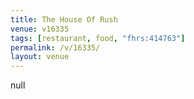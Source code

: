 ```yaml
---
title: The House Of Rush
venue: v16335
tags: [restaurant, food, "fhrs:414763"]
permalink: /v/16335/
layout: venue
---
```

null